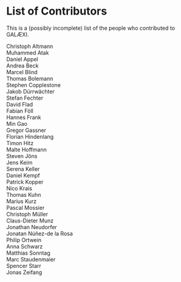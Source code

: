 # List of Contributors

This is a (possibly incomplete) list of the people who contributed to GALÆXI.

Christoph Altmann<br/>
Muhammed Atak<br/>
Daniel Appel<br/>
Andrea Beck<br/>
Marcel Blind<br/>
Thomas Bolemann<br/>
Stephen Copplestone<br/>
Jakob Dürrwächter<br/>
Stefan Fechter<br/>
David Flad<br/>
Fabian Föll<br/>
Hannes Frank<br/>
Min Gao<br/>
Gregor Gassner<br/>
Florian Hindenlang<br/>
Timon Hitz<br/>
Malte Hoffmann<br/>
Steven Jöns<br/>
Jens Keim<br/>
Serena Keller<br/>
Daniel Kempf<br/>
Patrick Kopper<br/>
Nico Krais<br/>
Thomas Kuhn<br/>
Marius Kurz<br/>
Pascal Mossier<br/>
Christoph Müller<br/>
Claus-Dieter Munz<br/>
Jonathan Neudorfer<br/>
Jonatan Núñez-de la Rosa<br/>
Philip Ortwein<br/>
Anna Schwarz<br/>
Matthias Sonntag<br/>
Marc Staudenmaier<br/>
Spencer Starr<br/>
Jonas Zeifang
